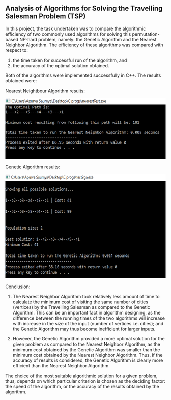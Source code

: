 ## Analysis of Algorithms for Solving the Travelling Salesman Problem (TSP)

In this project, the task undertaken was to compare the algorithmic efficiency of two commonly used algorithms for solving this permutation-based NP-hard problem, namely: the Genetic Algorithm and the Nearest Neighbor Algorithm. The efficiency of these algorithms was compared with respect to:
1. the time taken for successful run of the algorithm, and
2. the accuracy of the optimal solution obtained.

Both of the algorithms were implemented successfully in C++. The results obtained were:



Nearest Neightbour Algorithm results:

![NN algorithm](https://github.com/ApurvaSaumya/Analysis-of-Algorithms-for-Solving-the-Travelling-Salesman-Problem/blob/master/nearest-neighbor-output.png?raw=true)





Genetic Algorithm results:



![GA algorithm](https://github.com/ApurvaSaumya/Analysis-of-Algorithms-for-Solving-the-Travelling-Salesman-Problem/blob/master/genetic-algorithm-output.png?raw=true)



Conclusion:

1. The Nearest Neighbor Algorithm took relatively less amount of time to calculate the minimum cost of visiting the same number of cities (vertices) by the Travelling Salesman as compared to the Genetic Algorithm. This can be an important fact in algorithm designing, as the difference between the running times of the two algorithms will increase with increase in the size of the input (number of vertices i.e. cities); and the Genetic Algorithm may thus become inefficient for larger inputs.

2. However, the Genetic Algorithm provided a more optimal solution for the given problem as compared to the Nearest Neighbor Algorithm, as the minimum cost obtained by the Genetic Algorithm was smaller than the minimum cost obtained by the Nearest Neighbor Algorithm. Thus, if the accuracy of results is considered, the Genetic Algorithm is clearly more efficient than the Nearest Neighbor Algorithm.


The choice of the most suitable algorithmic solution for a given problem, thus, depends on which particular criterion is chosen as the deciding factor: the speed of the algorithm, or the accuracy of the results obtained by the algorithm.